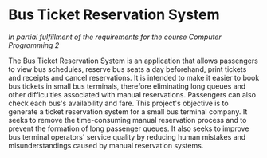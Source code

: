 # Bus Ticket Reservation System
*In partial fulfillment of the requirements for the course Computer Programming 2*

The Bus Ticket Reservation System is an application that allows passengers to view bus schedules, reserve bus seats a day beforehand, print tickets and receipts and cancel reservations. It is intended to make it easier to book bus tickets in small bus terminals, therefore eliminating long queues and other difficulties associated with manual reservations. Passengers can also check each bus's availability and fare.
This project's objective is to generate a ticket reservation system for a small bus terminal company. It seeks to remove the time-consuming manual reservation process and to prevent the formation of long passenger queues. It also seeks to improve bus terminal operators' service quality by reducing human mistakes and misunderstandings caused by manual reservation systems.

